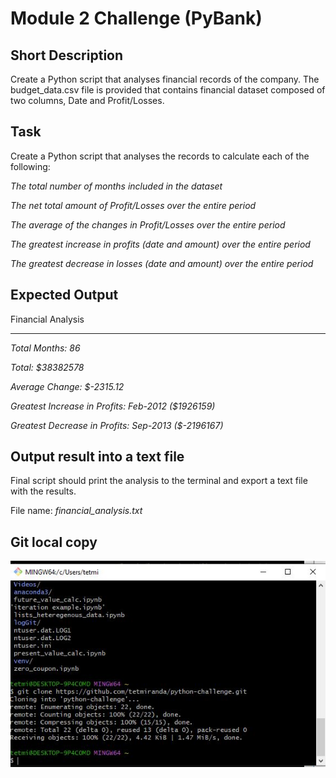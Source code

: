 # Module 2 Challenge (PyBank)

## Short Description
Create a Python script that analyses financial records of the company.
The budget_data.csv file is provided that contains financial dataset composed of two columns, Date and Profit/Losses.

## Task
Create a Python script that analyses the records to calculate each of the following:

*The total number of months included in the dataset*

*The net total amount of Profit/Losses over the entire period*

*The average of the changes in Profit/Losses over the entire period*

*The greatest increase in profits (date and amount) over the entire period*

*The greatest decrease in losses (date and amount) over the entire period*

## Expected Output

Financial Analysis
 
----------------------------
  
*Total Months:     86*
  
*Total:            $38382578*

*Average  Change:  $-2315.12*

*Greatest Increase in Profits:   Feb-2012 ($1926159)*

*Greatest Decrease in Profits:   Sep-2013 ($-2196167)*

## Output result into a text file
Final script should print the analysis to the terminal and export a text file with the results.

File name: *financial_analysis.txt*

## Git local copy
![Screenshot](Image/gitbash_clone_mod2.JPG)

